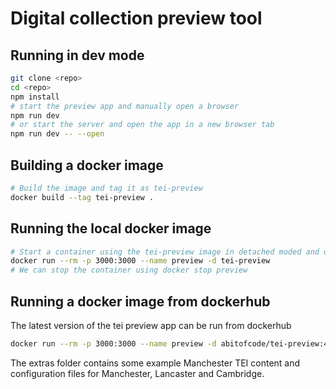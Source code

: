 # Digital collection preview tool

## Running in dev mode

```bash
git clone <repo>
cd <repo>
npm install
# start the preview app and manually open a browser
npm run dev
# or start the server and open the app in a new browser tab
npm run dev -- --open
```

## Building a docker image

```bash
# Build the image and tag it as tei-preview
docker build --tag tei-preview .
```

## Running the local docker image

```bash
# Start a container using the tei-preview image in detached moded and open up port 3000 on the container to the host. By setting a name `preview`
docker run --rm -p 3000:3000 --name preview -d tei-preview
# We can stop the container using docker stop preview
```

## Running a docker image from dockerhub

The latest version of the tei preview app can be run from dockerhub

```bash
docker run --rm -p 3000:3000 --name preview -d abitofcode/tei-preview:4
```

The extras folder contains some example Manchester TEI content and configuration files for Manchester, Lancaster and Cambridge.
